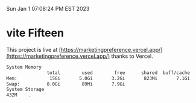 Sun Jan  1 07:08:24 PM EST 2023

# vite Fifteen


This project is live at [https://marketingpreference.vercel.app/](https://marketingpreference.vercel.app/) thanks to Vercel.

```bash
System Memory
               total        used        free      shared  buff/cache   available
Mem:            15Gi       5.0Gi       3.2Gi       823Mi       7.1Gi       9.1Gi
Swap:          8.0Gi        89Mi       7.9Gi
System Storage
432M	.

